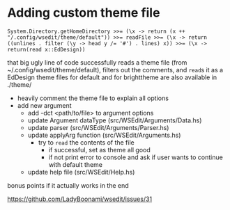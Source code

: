 # Adding custom theme file

```
System.Directory.getHomeDirectory >>= (\x -> return (x ++ "/.config/wsedit/theme/default")) >>= readFile >>= (\x -> return ((unlines . filter (\y -> head y /= '#') . lines) x)) >>= (\x -> return(read x::EdDesign))
```
that big ugly line of code successfully reads a theme file (from ~/.config/wsedit/theme/default), filters out the comments, and ```read```s it as a EdDesign
theme files for default and for brighttheme are also available in ./theme/

- heavily comment the theme file to explain all options
- add new argument
  - add -dct <path/to/file> to argument options
  - update Argument dataType (src/WSEdit/Arguments/Data.hs)
  - update parser (src/WSEdit/Arguments/Parser.hs)
  - update applyArg function (src/WSEdit/Arguments.hs)
    - try to ```read``` the contents of the file
        - if successful, set as theme all good
        - if not print error to console and ask if user wants to continue with default theme
  - update help file (src/WSEdit/Help.hs)

bonus points if it actually works in the end

https://github.com/LadyBoonami/wsedit/issues/31
